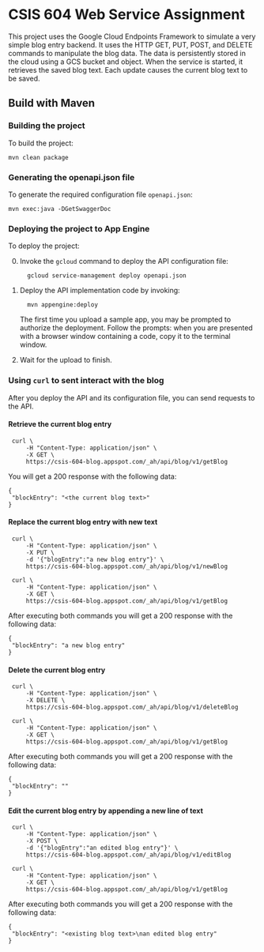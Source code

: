 # CSIS 604 Web Service Assignment

This project uses the Google Cloud Endpoints Framework to simulate a very simple 
blog entry backend.  It uses the HTTP GET, PUT, POST, and DELETE commands
to manipulate the blog data. The data is persistently stored in the cloud 
using a GCS bucket and object.  When the service is started, it retrieves
the saved blog text. Each update causes the current blog text to be saved.


## Build with Maven

### Building the  project

To build the project:

    mvn clean package

### Generating the openapi.json file

To generate the required configuration file `openapi.json`:

    mvn exec:java -DGetSwaggerDoc

### Deploying the project to App Engine

To deploy the project:

0. Invoke the `gcloud` command to deploy the API configuration file:

         gcloud service-management deploy openapi.json

0. Deploy the API implementation code by invoking:

         mvn appengine:deploy

    The first time you upload a sample app, you may be prompted to authorize the
    deployment. Follow the prompts: when you are presented with a browser window
    containing a code, copy it to the terminal window.

0. Wait for the upload to finish.

### Using `curl` to sent interact with the blog

After you deploy the API and its configuration file, you can send requests
to the API.

#### Retrieve the current blog entry

     curl \
         -H "Content-Type: application/json" \
         -X GET \
         https://csis-604-blog.appspot.com/_ah/api/blog/v1/getBlog

You will get a 200 response with the following data:

    {
     "blockEntry": "<the current blog text>"
    }

#### Replace the current blog entry with new text

     curl \
         -H "Content-Type: application/json" \
         -X PUT \
         -d '{"blogEntry":"a new blog entry"}' \
         https://csis-604-blog.appspot.com/_ah/api/blog/v1/newBlog

     curl \
         -H "Content-Type: application/json" \
         -X GET \
         https://csis-604-blog.appspot.com/_ah/api/blog/v1/getBlog

After executing both commands you will get a 200 response with the following data:

    {
     "blockEntry": "a new blog entry"
    }

#### Delete the current blog entry

     curl \
         -H "Content-Type: application/json" \
         -X DELETE \
         https://csis-604-blog.appspot.com/_ah/api/blog/v1/deleteBlog

     curl \
         -H "Content-Type: application/json" \
         -X GET \
         https://csis-604-blog.appspot.com/_ah/api/blog/v1/getBlog

After executing both commands you will get a 200 response with the following data:

    {
     "blockEntry": ""
    }

#### Edit the current blog entry by appending a new line of text

     curl \
         -H "Content-Type: application/json" \
         -X POST \
         -d '{"blogEntry":"an edited blog entry"}' \
         https://csis-604-blog.appspot.com/_ah/api/blog/v1/editBlog

     curl \
         -H "Content-Type: application/json" \
         -X GET \
         https://csis-604-blog.appspot.com/_ah/api/blog/v1/getBlog

After executing both commands you will get a 200 response with the following data:

    {
     "blockEntry": "<existing blog text>\nan edited blog entry"
    }
